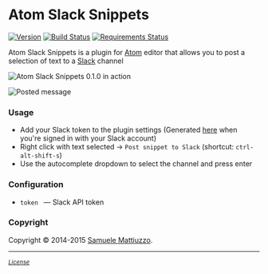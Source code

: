# Atom Slack Snippets
[![Version](https://badge.fury.io/gh/samuele-mattiuzzo%2Fatom-slack-snippets.svg)](https://badge.fury.io/gh/samuele-mattiuzzo%2Fatom-slack-snippets) [![Build Status](https://travis-ci.org/samuele-mattiuzzo/atom-slack-snippets.svg?branch=master)](https://travis-ci.org/samuele-mattiuzzo/atom-slack-snippets) [![Requirements Status](https://requires.io/github/samuele-mattiuzzo/atom-slack-snippets/requirements.svg?branch=master)](https://requires.io/github/samuele-mattiuzzo/atom-slack-snippets/requirements/?branch=master)

Atom Slack Snippets is a plugin for [Atom](http://atom.io) editor that allows you to post a selection of text to a [Slack](https://slack.com) channel


![Atom Slack Snippets 0.1.0 in action](https://github.com/samuele-mattiuzzo/atom-slack-snippets/blob/master/demo.gif?raw=true)

![Posted message](https://github.com/samuele-mattiuzzo/atom-slack-snippets/blob/master/result.png?raw=true)


### Usage

* Add your Slack token to the plugin settings (Generated [here](https://api.slack.com/web#authentication) when you're signed in with your Slack account)
* Right click with text selected -> `Post snippet to Slack` (shortcut: `ctrl-alt-shift-s`)
* Use the autocomplete dropdown to select the channel and press enter


### Configuration

* `token ` &mdash; Slack API token


### Copyright

Copyright &copy; 2014-2015 [Samuele Mattiuzzo](https://samuele-mattiuzzo.github.io).


___
<sup>

[_License_](https://github.com/samuele-mattiuzzo/atom-slack-snippets/blob/master/LICENSE.md)

</sup>
